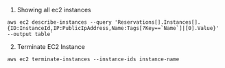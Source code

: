 1. Showing all ec2 instances

``
aws ec2 describe-instances --query 'Reservations[].Instances[].{ID:InstanceId,IP:PublicIpAddress,Name:Tags[?Key==`Name`]|[0].Value}' --output table`
``

2. Terminate EC2 Instance

``
aws ec2 terminate-instances --instance-ids instance-name
``